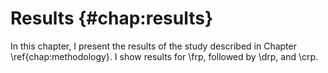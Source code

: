# Results {#chap:results}

In this chapter, I present the results of the study described in Chapter
\ref{chap:methodology}.  I show results for \frp, followed by \drp, and
\crp.
